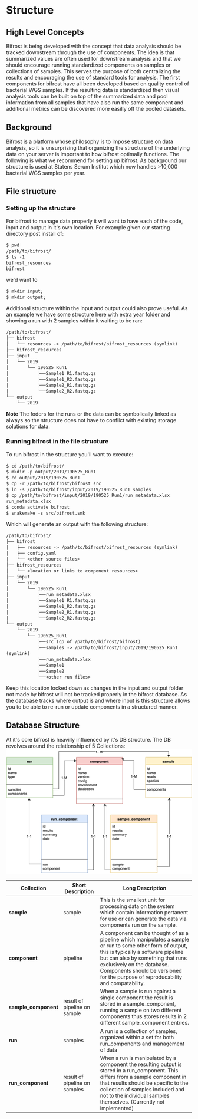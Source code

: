 # Structure
## High Level Concepts

Bifrost is being developed with the concept that data analysis should be tracked downstream through the use of components. The idea is that summarized values are often used for downstream analysis and that we should encourage running standardized components on samples or collections of samples. This serves the purpose of both centralizing the results and encouraging the use of standard tools for analysis. The first components for bifrost have all been developed based on quality control of bacterial WGS samples. If the resulting data is standardized then visual analysis tools can be built on top of the summarized data and pool information from all samples that have also run the same component and additional metrics can be discovered more easilly off the pooled datasets.

## Background

Bifrost is a platform whose philosophy is to impose structure on data analysis, so it is unsurprising that organizing the structure of the underlying data on your server is important to how bifrost optimally functions. The following is what we recommend for setting up bifrost. As background our structure is used at Statens Serum Institut which now handles >10,000 bacterial WGS samples per year.


## File structure

### Setting up the structure

For bifrost to manage data properly it will want to have each of the code, input and output in it's own location. For example given our starting directory post install of:

```
$ pwd
/path/to/bifrost/
$ ls -1
bifrost_resources
bifrost
```
we'd want to
```
$ mkdir input;
$ mkdir output;
```
Additional structure within the input and output could also prove useful. As an example we have some structure here with extra year folder and showing a run with 2 samples within it waiting to be ran:
```
/path/to/bifrost/
├── bifrost
│   └── resources -> /path/to/bifrost/bifrost_resources (symlink)
├── bifrost_resources
├── input
│   └── 2019
│       └── 190525_Run1
│           ├──Sample1_R1.fastq.gz
│           ├──Sample1_R2.fastq.gz
│           ├──Sample2_R1.fastq.gz
│           └──Sample2_R2.fastq.gz
└── output
    └── 2019
```
**Note** The foders for the runs or the data can be symbolically linked as always so the structure does not have to conflict with existing storage solutions for data.

### Running bifrost in the file structure
To run bifrost in the structure you'll want to execute:
```
$ cd /path/to/bifrost/
$ mkdir -p output/2019/190525_Run1
$ cd output/2019/190525_Run1
$ cp -r /path/to/bifrost/bifrost src
$ ln -s /path/to/bifrost/input/2019/190525_Run1 samples
$ cp /path/to/bifrost/input/2019/190525_Run1/run_metadata.xlsx run_metadata.xlsx
$ conda activate bifrost
$ snakemake -s src/bifrost.smk
```
Which will generate an output with the following structure:
```
/path/to/bifrost/
├── bifrost
│   ├── resources -> /path/to/bifrost/bifrost_resources (symlink)
│   ├── config.yaml
│   └── <other source files>
├── bifrost_resources
│   └── <location or links to component resources>
├── input
│   └── 2019 
│       └── 190525_Run1
│           ├──run_metadata.xlsx
│           ├──Sample1_R1.fastq.gz
│           ├──Sample1_R2.fastq.gz
│           ├──Sample2_R1.fastq.gz
│           └──Sample2_R2.fastq.gz
└── output
    └── 2019
        └── 190525_Run1
            ├──src (cp of /path/to/bifrost/bifrost)
            ├──samples -> /path/to/bifrost/input/2019/190525_Run1 (symlink)
            ├──run_metadata.xlsx
            ├──Sample1
            ├──Sample2
            └──<other run files>
```
Keep this location locked down as changes in the input and output folder not made by bifrost will not be tracked properly in the bifrost database. As the database tracks where output is and where input is this structure allows you to be able to re-run or update components in a structured manner.

## Database Structure

At it's core bifrost is heavilly influenced by it's DB structure. The DB revolves around the relationship of 5 Collections:
![Database Structure](_media/database_structure.png)

Collection | Short Description| Long Description
--- | --- | ---
**sample** | sample | This is the smallest unit for processing data on the system which contain information pertanent for use or can generate the data via components run on the sample.
**component** | pipeline | A component can be thought of as a pipeline which manipulates a sample or run to some other form of output, this is typically a software pipeline but can also by something that runs exclusively on the database. Components should be versioned for the purpose of reproducability and compatability.
**sample_component** | result of pipeline on sample | When a sample is run against a single component the result is stored in a sample_component, running a sample on two different components thus stores results in 2 different sample_component entries.
**run** | samples | A run is a collection of samples, organized within a set for both run_components and management of data
**run_component** | result of pipeline on samples | When a run is manipulated by a component the resulting output is stored in a run_component. This differs from a sample component in that results should be specific to the collection of samples included and not to the individual samples themselves. (Currently not implemented)